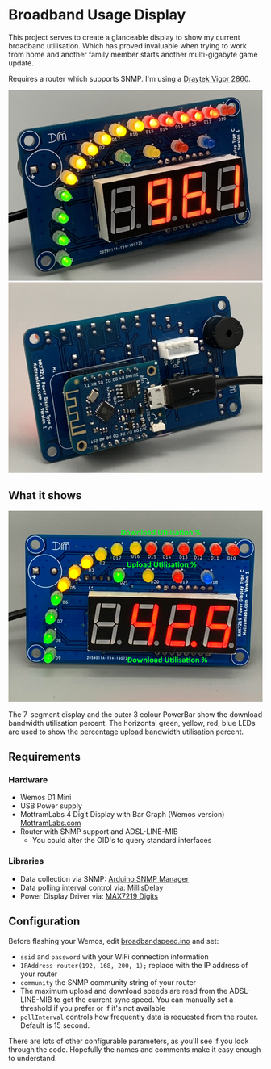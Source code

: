 # Broadband Usage Display

This project serves to create a glanceable display to show my current broadband utilisation. Which has proved invaluable when trying to work from home and another family member starts another multi-gigabyte game update.

Requires a router which supports SNMP. I'm using a [Draytek Vigor 2860](https://amzn.to/2zIIOLe).

![Front](images/broadband_usage_display_front.png)
![Rear](images/broadband_usage_display_rear.png)

## What it shows

![Annotated Picture](images/broadband_usage_display_front_2_annotated.png)

The 7-segment display and the outer 3 colour PowerBar show the download bandwidth utilisation percent. The horizontal green, yellow, red, blue LEDs are used to show the percentage upload bandwidth utilisation percent.

## Requirements

### Hardware

- Wemos D1 Mini
- USB Power supply
- MottramLabs 4 Digit Display with Bar Graph (Wemos version) [MottramLabs.com](https://www.mottramlabs.com/display_products.html)
- Router with SNMP support and ADSL-LINE-MIB
  - You could alter the OID's to query standard interfaces

### Libraries

- Data collection via SNMP: [Arduino SNMP Manager](https://github.com/shortbloke/Arduino_SNMP_Manager)
- Data polling interval control via: [MillisDelay](https://www.forward.com.au/pfod/ArduinoProgramming/TimingDelaysInArduino.html#using)
- Power Display Driver via: [MAX7219 Digits](https://github.com/Mottramlabs/MAX7219-7-Segment-Driver)

## Configuration

Before flashing your Wemos, edit [broadbandspeed.ino](broadbandspeed.ino) and set:

- `ssid` and `password` with your WiFi connection information
- `IPAddress router(192, 168, 200, 1);` replace with the IP address of your router
- `community` the SNMP community string of your router
- The maximum upload and download speeds are read from the ADSL-LINE-MIB to get the current sync speed. You can manually set a threshold if you prefer or if it's not available
- `pollInterval` controls how frequently data is requested from the router. Default is 15 second.

There are lots of other configurable parameters, as you'll see if you look through the code. Hopefully the names and comments make it easy enough to understand.
